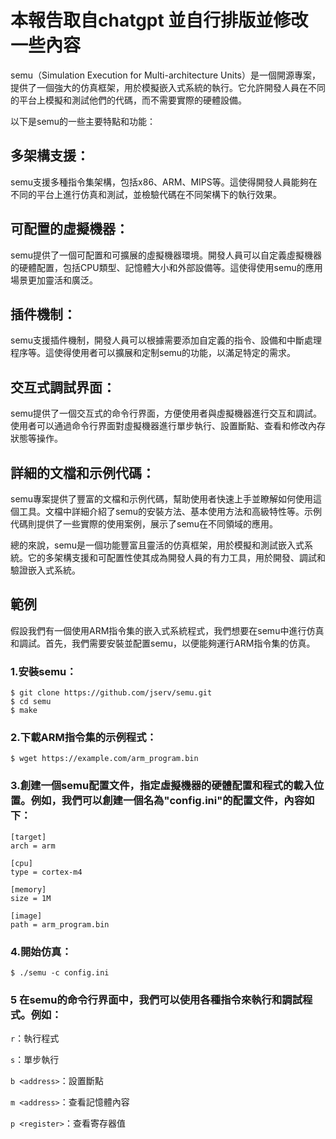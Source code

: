 # 本報告取自chatgpt 並自行排版並修改一些內容
semu（Simulation Execution for Multi-architecture Units）是一個開源專案，提供了一個強大的仿真框架，用於模擬嵌入式系統的執行。它允許開發人員在不同的平台上模擬和測試他們的代碼，而不需要實際的硬體設備。

以下是semu的一些主要特點和功能：

## 多架構支援：
semu支援多種指令集架構，包括x86、ARM、MIPS等。這使得開發人員能夠在不同的平台上進行仿真和測試，並檢驗代碼在不同架構下的執行效果。

## 可配置的虛擬機器：
semu提供了一個可配置和可擴展的虛擬機器環境。開發人員可以自定義虛擬機器的硬體配置，包括CPU類型、記憶體大小和外部設備等。這使得使用semu的應用場景更加靈活和廣泛。

## 插件機制：
semu支援插件機制，開發人員可以根據需要添加自定義的指令、設備和中斷處理程序等。這使得使用者可以擴展和定制semu的功能，以滿足特定的需求。

## 交互式調試界面：
semu提供了一個交互式的命令行界面，方便使用者與虛擬機器進行交互和調試。使用者可以通過命令行界面對虛擬機器進行單步執行、設置斷點、查看和修改內存狀態等操作。

## 詳細的文檔和示例代碼：
semu專案提供了豐富的文檔和示例代碼，幫助使用者快速上手並瞭解如何使用這個工具。文檔中詳細介紹了semu的安裝方法、基本使用方法和高級特性等。示例代碼則提供了一些實際的使用案例，展示了semu在不同領域的應用。

總的來說，semu是一個功能豐富且靈活的仿真框架，用於模擬和測試嵌入式系統。它的多架構支援和可配置性使其成為開發人員的有力工具，用於開發、調試和驗證嵌入式系統。

## 範例

假設我們有一個使用ARM指令集的嵌入式系統程式，我們想要在semu中進行仿真和調試。首先，我們需要安裝並配置semu，以便能夠運行ARM指令集的仿真。

### 1.安裝semu：

```
$ git clone https://github.com/jserv/semu.git
$ cd semu
$ make
```

### 2.下載ARM指令集的示例程式：

```
$ wget https://example.com/arm_program.bin
```

### 3.創建一個semu配置文件，指定虛擬機器的硬體配置和程式的載入位置。例如，我們可以創建一個名為"config.ini"的配置文件，內容如下：

```
[target]
arch = arm

[cpu]
type = cortex-m4

[memory]
size = 1M

[image]
path = arm_program.bin
```

### 4.開始仿真：

```
$ ./semu -c config.ini
```

### 5 在semu的命令行界面中，我們可以使用各種指令來執行和調試程式。例如：

```r```：執行程式

```s```：單步執行

```b <address>```：設置斷點

```m <address>```：查看記憶體內容

```p <register>```：查看寄存器值
